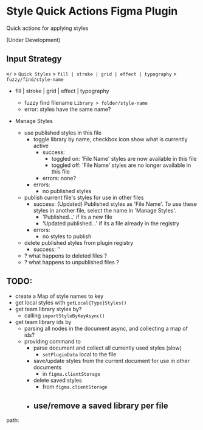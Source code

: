 # Style Quick Actions Figma Plugin
Quick actions for applying styles

(Under Development)

## Input Strategy
`⌘/` > `Quick Styles` > `fill | stroke | grid | effect | typography` > `fuzzy/find/style-name`
- fill | stroke | grid | effect | typography
  - fuzzy find filename `Library > folder/style-name`
  - error: styles have the same name?

- Manage Styles
  - use published styles in this file
    - toggle library by name, checkbox icon show what is currently active
      - success: 
        - toggled on: 'File Name' styles are now available in this file
        - toggled off: 'File Name' styles are no longer available in this file
      - errors: none?
    - errors:
      - no published styles
  - publish current file's styles for use in other files
    - success: (Updated) Published styles as 'File Name'. To use these styles in another file, select the name in 'Manage Styles'.
      - 'Published...' if its a new file
      - 'Updated published...' if its a file already in the registry
    - errors:
      - no styles to publish
  - delete published styles from plugin registry
    - success: ''
  - ? what happens to deleted files ?
  - ? what happens to unpublished files ?

## TODO:
- create a Map of style names to key
- get local styles with `getLocal{Type}Styles()`
- get team library styles by?
  - calling `importStyleByKeyAsync()`
- get team library ids by
  - parsing all nodes in the document async, and collecting a map of ids?
  - providing command to
    - parse document and collect all currently used styles (slow)
      - `setPluginData` local to the file
    - save/update styles from the current document for use in other documents
      - in `figma.clientStorage`
    - delete saved styles
      - from `figma.clientStorage`
    - use/remove a saved library per file
      - 

path:
